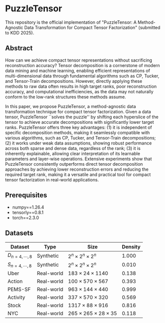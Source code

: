 # PuzzleTensor
This repository is the official implementation of "PuzzleTensor: A Method-Agnostic Data Transformation for Compact Tensor Factorization" (submitted to KDD 2025).

## Abstract
How can we achieve compact tensor representations without sacrificing reconstruction accuracy?
Tensor decomposition is a cornerstone of modern data mining and machine learning, enabling efficient representations of multi-dimensional data through fundamental algorithms such as CP, Tucker, and Tensor-Train decompositions.
However, directly applying these methods to raw data often results in high target ranks, poor reconstruction accuracy, and computational inefficiencies, as the data may not naturally conform to the low-rank structures these methods assume. 

In this paper, we propose PuzzleTensor, a method-agnostic data transformation technique for compact tensor factorization.
Given a data tensor, PuzzleTensor ``solves the puzzle'' by shifting each hyperslice of the tensor to achieve accurate decompositions with significantly lower target ranks.
PuzzleTensor offers three key advantages:
(1) it is independent of specific decomposition methods, making it seamlessly compatible with various algorithms, such as CP, Tucker, and Tensor-Train decompositions;
(2) it works under weak data assumptions, showing robust performance across both sparse and dense data, regardless of the rank;
(3) it is inherently explainable, allowing clear interpretation of its learnable parameters and layer-wise operations.
Extensive experiments show that PuzzleTensor consistently outperforms direct tensor decomposition approaches by achieving lower reconstruction errors and reducing the required target rank, making it a versatile and practical tool for compact tensor factorization in real-world applications. 

## Prerequisites
- numpy==1.26.4
- tensorly==0.8.1
- torch==2.3.0

## Datasets
| Dataset | Type | Size | Density |
|---------|------|------|---------|
| $D_{n=4,\cdots,8}$ | Synthetic | $2^n \times 2^n \times 2^n$ | 1.000 |
| $S_{n=4,\cdots,8}$ | Synthetic | $2^n \times 2^n \times 2^n$ | 0.010 |
| Uber | Real-world | $183 \times 24 \times 1140$ | 0.138 |
| Action | Real-world | $100 \times 570 \times 567$ | 0.393 |
| PEMS-SF | Real-world | $963 \times 144 \times 440$ | 0.999 |
| Activity | Real-world | $337 \times 570 \times 320$ | 0.569 |
| Stock | Real-world | $1317 \times 88 \times 916$ | 0.816 |
| NYC | Real-world | $265 \times 265 \times 28 \times 35$ | 0.118 |


